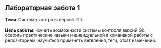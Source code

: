 ## Лабораторная работа 1
**Тема**: Системы контроля версий. Git.<br><br>
**Цель работы**: изучить возможности системы контроля версий Git, освоить практические навыки индивидуальной и командной работы с репозиторием, научиться применять ветвления, теги, откат изменений.